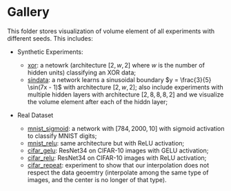 # Gallery

This folder stores visualization of volume element of all experiments with different seeds. This includes:

- Synthetic Experiments:
  - [xor](xor): a netowrk (architecture $[2, w, 2]$ where $w$ is the number of hidden units) classifying an XOR data;
  - [sindata](sindata): a network learns a sinusoidal boundary $y = \frac{3}{5} \sin(7x - 1)$ with architecture $[2, w, 2]$; also include experiments with multiple hidden layers with architecture $[2, 8, 8, 8, 2]$ and we visualize the volume element after each of the hiddn layer;

- Real Dataset
  - [mnist_sigmoid](mnist_sigmoid): a network with $[784, 2000, 10]$ with sigmoid activation to classify MNIST digits;
  - [mnist_relu](mnist_relu): same architecture but with ReLU activation;
  - [cifar_gelu](cifar_gelu): ResNet34 on CIFAR-10 images with GELU activation;
  - [cifar_relu](cifar_relu): ResNet34 on CIFAR-10 images with ReLU activation;
  - [cifar_repeat](cifar_repeat): experiment to show that our interpolation does not respect the data geoemtry (interpolate among the same type of images, and the center is no longer of that type).
